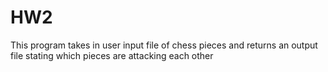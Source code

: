 # HW2
This program takes in user input file of chess pieces and returns an output file stating which pieces are attacking each other
